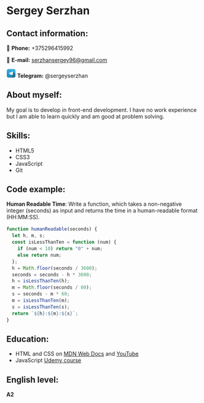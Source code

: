 # Sergey Serzhan

## Contact information:

:iphone: **Phone:** +375296415992

:email: **E-mail:** serzhansergey96@gmail.com

![Telegram icon](/telegram-icon.png) **Telegram:** @sergeyserzhan

## About myself:

My goal is to develop in front-end development. I have no work experience but I am able to learn quickly and am good at problem solving.

## Skills:

- HTML5
- CSS3
- JavaScript
- Git

## Code example:

**Human Readable Time**: Write a function, which takes a non-negative integer (seconds) as input and returns the time in a human-readable format (HH:MM:SS).

```javascript
function humanReadable(seconds) {
  let h, m, s;
  const isLessThanTen = function (num) {
    if (num < 10) return "0" + num;
    else return num;
  };
  h = Math.floor(seconds / 3600);
  seconds = seconds - h * 3600;
  h = isLessThanTen(h);
  m = Math.floor(seconds / 60);
  s = seconds - m * 60;
  m = isLessThanTen(m);
  s = isLessThanTen(s);
  return `${h}:${m}:${s}`;
}
```

## Education:

- HTML and CSS on [MDN Web Docs](https://developer.mozilla.org/ru/) and [YouTube](https://www.youtube.com/)
- JavaScript [Udemy course](https://www.udemy.com/course/the-complete-javascript-course/)

## English level:

**A2**
